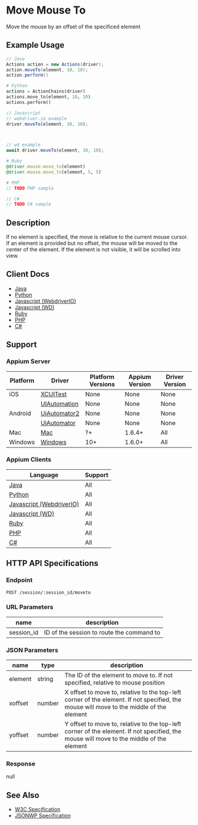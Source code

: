 # Move Mouse To

Move the mouse by an offset of the specificed element
## Example Usage

```java
// Java
Actions action = new Actions(driver);
action.moveTo(element, 10, 10);
action.perform()

```

```python
# Python
actions = ActionChains(driver)
actions.move_to(element, 10, 10)
actions.perform()

```

```javascript
// Javascript
// webdriver.io example
driver.moveTo(element, 10, 10);



// wd example
await driver.moveTo(element, 10, 10);

```

```ruby
# Ruby
@driver.mouse.move_to(element)
@driver.mouse.move_to(element, 5, 5)

```

```php
# PHP
// TODO PHP sample

```

```csharp
// C#
// TODO C# sample

```


## Description

If no element is specified, the move is relative to the current mouse cursor. If an element is provided but no offset, the mouse will be moved to the center of the element. If the element is not visible, it will be scrolled into view.


## Client Docs

 * [Java](https://seleniumhq.github.io/selenium/docs/api/java/org/openqa/selenium/interactions/Actions.html#moveToElement-org.openqa.selenium.WebElement-) 
 * [Python](http://selenium-python.readthedocs.io/api.html#selenium.webdriver.common.action_chains.ActionChains.move_to_element) 
 * [Javascript (WebdriverIO)](http://webdriver.io/api/protocol/moveTo.html#description) 
 * [Javascript (WD)](https://github.com/admc/wd/blob/master/lib/commands.js#L1600) 
 * [Ruby](http://www.rubydoc.info/gems/selenium-webdriver/Selenium/WebDriver/Mouse:move_to) 
 * [PHP](https://github.com/appium/php-client/) 
 * [C#](https://github.com/appium/appium-dotnet-driver/) 

## Support

### Appium Server

|Platform|Driver|Platform Versions|Appium Version|Driver Version|
|--------|----------------|------|--------------|--------------|
| iOS | [XCUITest](/docs/en/drivers/ios-xcuitest.md) | None | None | None |
|  | [UIAutomation](/docs/en/drivers/ios-uiautomation.md) | None | None | None |
| Android | [UiAutomator2](/docs/en/drivers/android-uiautomator2.md) | None | None | None |
|  | [UiAutomator](/docs/en/drivers/android-uiautomator.md) | None | None | None |
| Mac | [Mac](/docs/en/drivers/mac.md) | ?+ | 1.6.4+ | All |
| Windows | [Windows](/docs/en/drivers/windows.md) | 10+ | 1.6.0+ | All |

### Appium Clients 

|Language|Support|
|--------|-------|
|[Java](https://github.com/appium/java-client/releases/latest)| All |
|[Python](https://github.com/appium/python-client/releases/latest)| All |
|[Javascript (WebdriverIO)](http://webdriver.io/index.html)| All |
|[Javascript (WD)](https://github.com/admc/wd/releases/latest)| All |
|[Ruby](https://github.com/appium/ruby_lib/releases/latest)| All |
|[PHP](https://github.com/appium/php-client/releases/latest)| All |
|[C#](https://github.com/appium/appium-dotnet-driver/releases/latest)| All |

## HTTP API Specifications

### Endpoint

`POST /session/:session_id/moveto`

### URL Parameters

|name|description|
|----|-----------|
|session_id|ID of the session to route the command to|

### JSON Parameters

|name|type|description|
|----|----|-----------|
| element | string | The ID of the element to move to. If not specified, relative to mouse position |
| xoffset | number | X offset to move to, relative to the top-left corner of the element. If not specified, the mouse will move to the middle of the element |
| yoffset | number | Y offset to move to, relative to the top-left corner of the element. If not specified, the mouse will move to the middle of the element |

### Response

null

## See Also

* [W3C Specification](https://drafts.csswg.org/cssom-view/#dom-window-moveto)
* [JSONWP Specification](https://github.com/SeleniumHQ/selenium/wiki/JsonWireProtocol#post-sessionsessionidmoveto)
